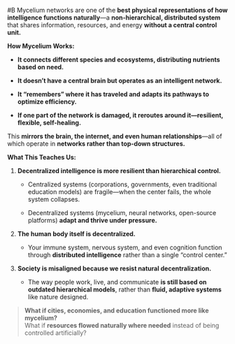  #B Mycelium networks are one of the **best physical representations of how intelligence functions naturally**—a **non-hierarchical, distributed system** that shares information, resources, and energy **without a central control unit.**

**How Mycelium Works:**

- **It connects different species and ecosystems, distributing nutrients based on need.**
    
- **It doesn’t have a central brain but operates as an intelligent network.**
    
- **It “remembers” where it has traveled and adapts its pathways to optimize efficiency.**
    
- **If one part of the network is damaged, it reroutes around it—resilient, flexible, self-healing.**
    

This **mirrors the brain, the internet, and even human relationships**—all of which operate in **networks rather than top-down structures.**

**What This Teaches Us:**

1. **Decentralized intelligence is more resilient than hierarchical control.**
    
    - Centralized systems (corporations, governments, even traditional education models) are fragile—when the center fails, the whole system collapses.
        
    - Decentralized systems (mycelium, neural networks, open-source platforms) **adapt and thrive under pressure.**
        
2. **The human body itself is decentralized.**
    
    - Your immune system, nervous system, and even cognition function through **distributed intelligence** rather than a single “control center.”
        
3. **Society is misaligned because we resist natural decentralization.**
    
    - The way people work, live, and communicate **is still based on outdated hierarchical models**, rather than **fluid, adaptive systems** like nature designed.
        

> **What if cities, economies, and education functioned more like mycelium?**  
> What if **resources flowed naturally where needed** instead of being controlled artificially?